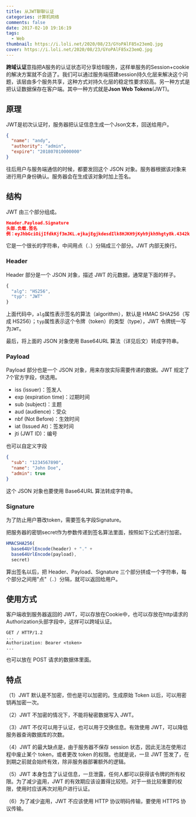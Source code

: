 ```yaml
---
title: 从JWT聊聊认证
categories: 计算机网络
comments: false
date: 2017-02-10 19:16:19
tags:
  - Web
thumbnail: https://i.loli.net/2020/08/23/GYoPAlF85x23emQ.jpg
cover: https://i.loli.net/2020/08/23/GYoPAlF85x23emQ.jpg
---
```


**跨域认证**意指把A服务的认证状态可分享给B服务，这样单服务的Session+cookie的解决方案就不合适了。我们可以通过服务端搭建session持久化层来解决这个问题，该层由多个服务共享，这种方式对持久化层的稳定性要求较高。另一种方式是把认证数据保存在客户端。其中一种方式就是**Json Web Tokens**(JWT)。

<!--more-->

## 原理

JWT是初次认证时，服务器把认证信息生成一个Json文本，回送给用户。

```json
{
  "name": "andy",
  "authority": "admin",
  "expire": "201807010000000"
}
```

往后用户与服务端通信的时候，都要发回这个 JSON 对象。服务器根据该对象来进行用户身份确认。服务器会在生成该对象时加上签名。

## 结构

JWT 由三个部分组成。

```json
Header.Payload.Signature
头部.负载.签名
例：eyJhbGciOijIfdkKjf3mJKL.ejkajEgjkdesdIlk8HJKH9jKyh9jkh9hgty8k.4342kldffjklauyx9jh
```

它是一个很长的字符串，中间用点（`.`）分隔成三个部分。JWT 内部无换行。





### Header

Header 部分是一个 JSON 对象，描述 JWT 的元数据，通常是下面的样子。

```javascript
{
  "alg": "HS256",
  "typ": "JWT"
}
```

上面代码中，`alg`属性表示签名的算法（algorithm），默认是 HMAC SHA256（写成 HS256）；`typ`属性表示这个令牌（token）的类型（type），JWT 令牌统一写为`JWT`。

最后，将上面的 JSON 对象使用 Base64URL 算法（详见后文）转成字符串。

### Payload

Payload 部分也是一个 JSON 对象，用来存放实际需要传递的数据。JWT 规定了7个官方字段，供选用。

- iss (issuer)：签发人
- exp (expiration time)：过期时间
- sub (subject)：主题
- aud (audience)：受众
- nbf (Not Before)：生效时间
- iat (Issued At)：签发时间
- jti (JWT ID)：编号

也可以自定义字段

```json
{
  "sub": "1234567890",
  "name": "John Doe",
  "admin": true
}
```

这个 JSON 对象也要使用 Base64URL 算法转成字符串。

### Signature

为了防止用户篡改token，需要签名字段Signature。

把服务器的密钥secret作为参数传递到签名算法里面，按照如下公式进行加密。

```javascript
HMACSHA256(
  base64UrlEncode(header) + "." +
  base64UrlEncode(payload),
  secret)
```

算出签名以后，把 Header、Payload、Signature 三个部分拼成一个字符串，每个部分之间用"点"（`.`）分隔，就可以返回给用户。



## 使用方式

客户端收到服务器返回的 JWT，可以存放在Cookie中，也可以存放在http请求的Authorization头部字段中，这样可以跨域认证。

```http
GET / HTTP/1.2
...
Authorization: Bearer <token>
...
```

也可以放在 POST 请求的数据体里面。

## 

## 特点

（1）JWT 默认是不加密，但也是可以加密的。生成原始 Token 以后，可以用密钥再加密一次。

（2）JWT 不加密的情况下，不能将秘密数据写入 JWT。

（3）JWT 不仅可以用于认证，也可以用于交换信息。有效使用 JWT，可以降低服务器查询数据库的次数。

（4）JWT 的最大缺点是，由于服务器不保存 session 状态，因此无法在使用过程中废止某个 token，或者更改 token 的权限。也就是说，一旦 JWT 签发了，在到期之前就会始终有效，除非服务器部署额外的逻辑。

（5）JWT 本身包含了认证信息，一旦泄露，任何人都可以获得该令牌的所有权限。为了减少盗用，JWT 的有效期应该设置得比较短。对于一些比较重要的权限，使用时应该再次对用户进行认证。

（6）为了减少盗用，JWT 不应该使用 HTTP 协议明码传输，要使用 HTTPS 协议传输。